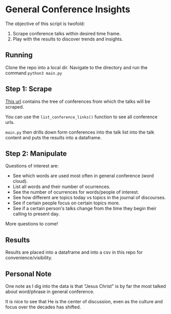 # General Conference Insights
The objective of this script is twofold:
1. Scrape conference talks within desired time frame.
2. Play with the results to discover trends and insights.

## Running
Clone the repo into a local dir. Navigate to the directory and run the command `python3 main.py`

## Step 1: Scrape
[This url](https://www.churchofjesuschrist.org/study/general-conference?lang=eng) contains the tree of conferences from which the talks will be scraped. 

You can use the `list_conference_links()` function to see all conference urls.

`main.py` then drills down form conferences into the talk list into the talk content and puts the results into a dataframe.

## Step 2: Manipulate
Questions of interest are:
- See which words are used most often in general conference (word cloud).
- List all words and their number of ocurrences.
- See the number of ocurrences for words/people of interest.
- See how different are topics today vs topics in the journal of discourses.
- See if certain people focus on certain topics more.
- See if a certain person's talks change from the time they begin their calling to present day.

More questions to come!

## Results
Results are placed into a dataframe and into a csv in this repo for convenience/visibility.

## Personal Note
One note as I dig into the data is that "Jesus Christ" is by far the most talked about word/phrase in general conference.

It is nice to see that He is the center of discussion, even as the culture and focus over the decades has shifted.
